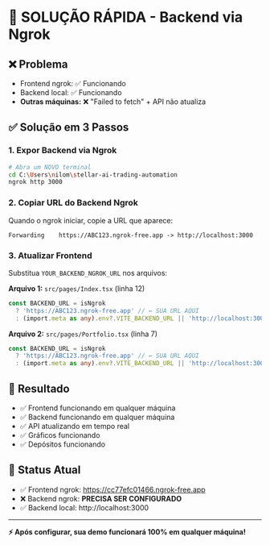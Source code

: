 # 🚀 SOLUÇÃO RÁPIDA - Backend via Ngrok

## ❌ Problema
- Frontend ngrok: ✅ Funcionando
- Backend local: ✅ Funcionando
- **Outras máquinas:** ❌ "Failed to fetch" + API não atualiza

## ✅ Solução em 3 Passos

### 1. Expor Backend via Ngrok
```bash
# Abra um NOVO terminal
cd C:\Users\nilom\stellar-ai-trading-automation
ngrok http 3000
```

### 2. Copiar URL do Backend Ngrok
Quando o ngrok iniciar, copie a URL que aparece:
```
Forwarding    https://ABC123.ngrok-free.app -> http://localhost:3000
```

### 3. Atualizar Frontend
Substitua `YOUR_BACKEND_NGROK_URL` nos arquivos:

**Arquivo 1:** `src/pages/Index.tsx` (linha 12)
```typescript
const BACKEND_URL = isNgrok 
  ? 'https://ABC123.ngrok-free.app' // ← SUA URL AQUI
  : (import.meta as any).env?.VITE_BACKEND_URL || 'http://localhost:3000';
```

**Arquivo 2:** `src/pages/Portfolio.tsx` (linha 7)
```typescript
const BACKEND_URL = isNgrok 
  ? 'https://ABC123.ngrok-free.app' // ← SUA URL AQUI
  : (import.meta as any).env?.VITE_BACKEND_URL || 'http://localhost:3000';
```

## 🎯 Resultado
- ✅ Frontend funcionando em qualquer máquina
- ✅ Backend funcionando em qualquer máquina
- ✅ API atualizando em tempo real
- ✅ Gráficos funcionando
- ✅ Depósitos funcionando

## 📝 Status Atual
- ✅ Frontend ngrok: https://cc77efc01466.ngrok-free.app
- ❌ Backend ngrok: **PRECISA SER CONFIGURADO**
- ✅ Backend local: http://localhost:3000

---
**⚡ Após configurar, sua demo funcionará 100% em qualquer máquina!**
